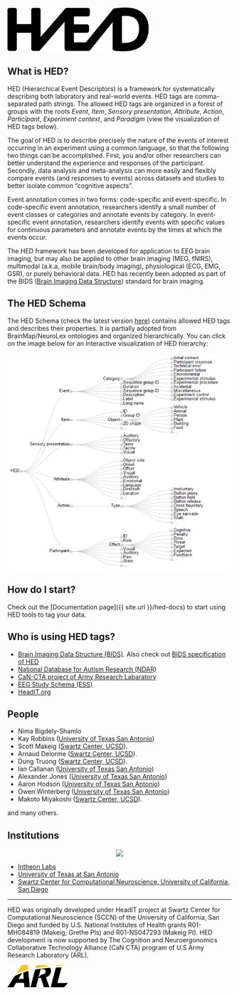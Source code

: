 ![](/images/HED_connected_logo_100.png)

## What is HED?

HED (Hierarchical Event Descriptors) is a framework for systematically describing both laboratory and real-world events. HED tags are comma-separated path strings. The allowed HED tags are organized in a forest of groups with the roots *Event*, *Item*, *Sensory presentation*, *Attribute*, *Action*, *Participant*, *Experiment context*, and *Paradigm* (view the visualization of HED tags below).

The goal of HED is to describe precisely the nature of the events of interest occurring in an experiment using a common language, so that the following two things can be accomplished. First, you and/or other researchers can better understand the experience and responses of the participant. Secondly, data analysis and meta-analysis can more easily and flexibly compare events (and responses to events) across datasets and studies to better isolate common “cognitive aspects”.

Event annotation comes in two forms: code-specific and event-specific. In code-specific event annotation, researchers identify a small number of event classes or categories and annotate events by category. In event-specific event annotation, researchers identify events with specific values for continuous parameters and annotate events by the times at which the events occur.

The HED framework has been developed for application to EEG brain imaging, but may also be applied to other brain imaging (MEG, fNIRS), multimodal (a.k.a, mobile brain/body imaging), physiological (ECG, EMG, GSR), or purely behavioral data. HED has recently been adopted as part of the BIDS ([Brain Imaging Data Structure](http://bids.neuroimaging.io)) standard for brain imaging.

## The HED Schema

The HED Schema (check the latest version [here](http://www.hedtags.org/schema)) contains allowed HED tags and describes their properties. It is partially adopted from BrainMap/NeuroLex ontologies and organized hierarchically. You can click on the image below for an interactive visualization of HED hierarchy:

[<img src="/images/HED_tree_brief.png">](/interactive)

## How do I start?

Check out the [Documentation page]({{ site.url }}/hed-docs) to start using HED tools to tag your data.  

## Who is using HED tags?

* [Brain Imaging Data Structure (BIDS)](https://www.nature.com/articles/s41597-019-0104-8). Also check out [BIDS specification of HED](https://bids-specification.readthedocs.io/en/stable/99-appendices/03-hed.html)
* [National Database for Autism Research (NDAR)](http://ndar.nih.gov/)
* [CaN-CTA project of Army Research Labaratory](http://cancta.net)
* [EEG Study Schema (ESS)](http://www.eegstudy.org)
* [HeadIT.org](http://HeadIT.org)

## People

* Nima Bigdely-Shamlo
* Kay Robbins ([University of Texas San Antonio](https://www.utsa.edu/))
* Scott Makeig ([Swartz Center, UCSD](http://sccn.ucsd.edu)).
* Arnaud Delorme ([Swartz Center, UCSD](http://sccn.ucsd.edu)).
* Dung Truong ([Swartz Center, UCSD](http://sccn.ucsd.edu)).
* Ian Callanan ([University of Texas San Antonio](https://www.utsa.edu/))
* Alexander Jones ([University of Texas San Antonio](https://www.utsa.edu/))
* Aaron Hodson ([University of Texas San Antonio](https://www.utsa.edu/))
* Owen Winterberg ([University of Texas San Antonio](https://www.utsa.edu/))
* Makoto Miyakoshi ([Swartz Center, UCSD](http://sccn.ucsd.edu)).

and many others.

## Institutions

<div width = "100%"  align = "center" style="float:center">
<img src="http://bigeegconsortium.github.io/combined_logos_2.png" align="center" >
</div>

- [Intheon Labs](https://intheon.io)
- [University of Texas at San Antonio](http://visual.cs.utsa.edu/)
- [Swartz Center for Computational Neuroscience, University of California, San Diego](http://sccn.ucsd.edu)

***

HED was originally developed under HeadIT project at Swartz Center for Computational Neuroscience (SCCN) of the University of California, San Diego and funded by U.S. National Institutes of Health grants R01-MH084819 (Makeig, Grethe PIs) and R01-NS047293 (Makeig PI). HED development is now supported by The Cognition and Neuroergonomics Collaborative Technology Alliance (CaN CTA) program of U.S Army Research Laboratory (ARL).
<div width = "100%">
<div width = "100%" align = "center" style="float:left">
<a href="http://www.arl.army.mil/"  align="center"><img src="/images/ARL_logo.png" align="centeer" height="50px" ></a>
</div>
</div>
<p/>
